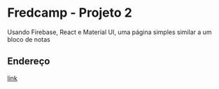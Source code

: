 # Fredcamp - Projeto 2  
Usando Firebase, React e Material UI, uma página simples similar a um bloco de notas

## Endereço  
[link](https://fredcamp-projeto1.vercel.app)
